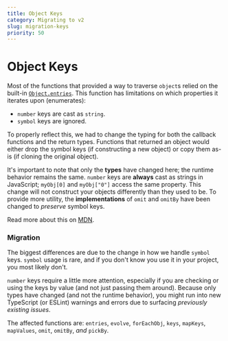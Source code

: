 ```yaml
---
title: Object Keys
category: Migrating to v2
slug: migration-keys
priority: 50
---
```


# Object Keys

Most of the functions that provided a way to traverse `object`s relied on the
built-in [`Object.entries`](https://developer.mozilla.org/en-US/docs/Web/JavaScript/Reference/Global_Objects/Object/entries).
This function has limitations on which properties it iterates upon (enumerates):

- `number` keys are cast as `string`.
- `symbol` keys are ignored.

To properly reflect this, we had to change the typing for both the callback
functions and the return types. Functions that returned an object would either
drop the symbol keys (if constructing a new object) or copy them as-is (if
cloning the original object).

It's important to note that only the **types** have changed here; the runtime
behavior remains the same. `number` keys are **always** cast as strings in
JavaScript; `myObj[0]` and `myObj["0"]` access the same property. This change
will not construct your objects differently than they used to be. To provide
more utility, the **implementations** of `omit` and `omitBy` have been changed
to _preserve_ symbol keys.

Read more about this on [MDN](https://developer.mozilla.org/en-US/docs/Web/JavaScript/Enumerability_and_ownership_of_properties).

### Migration

The biggest differences are due to the change in how we handle `symbol` keys.
`symbol` usage is rare, and if you don't know you use it in your project, you
most likely don't.

`number` keys require a little more attention, especially if you are checking or
using the keys by value (and not just passing them around). Because only types
have changed (and not the runtime behavior), you might run into new TypeScript
(or ESLint) warnings and errors due to surfacing _previously existing issues_.

The affected functions are: `entries`, `evolve`, `forEachObj`, `keys`,
`mapKeys`, `mapValues`, `omit`, `omitBy`, _and_ `pickBy`.
